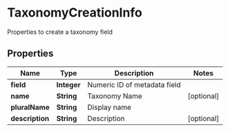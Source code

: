

# TaxonomyCreationInfo

Properties to create a taxonomy field

## Properties

| Name | Type | Description | Notes |
|------------ | ------------- | ------------- | -------------|
|**field** | **Integer** | Numeric ID of metadata field |  |
|**name** | **String** | Taxonomy Name |  [optional] |
|**pluralName** | **String** | Display name |  |
|**description** | **String** | Description |  [optional] |



